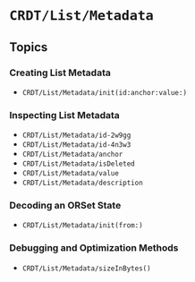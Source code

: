 
# ``CRDT/List/Metadata``

## Topics

### Creating List Metadata

- ``CRDT/List/Metadata/init(id:anchor:value:)``

### Inspecting List Metadata

- ``CRDT/List/Metadata/id-2w9gg``
- ``CRDT/List/Metadata/id-4n3w3``
- ``CRDT/List/Metadata/anchor``
- ``CRDT/List/Metadata/isDeleted``
- ``CRDT/List/Metadata/value``
- ``CRDT/List/Metadata/description``

### Decoding an ORSet State

- ``CRDT/List/Metadata/init(from:)``

### Debugging and Optimization Methods

- ``CRDT/List/Metadata/sizeInBytes()``
